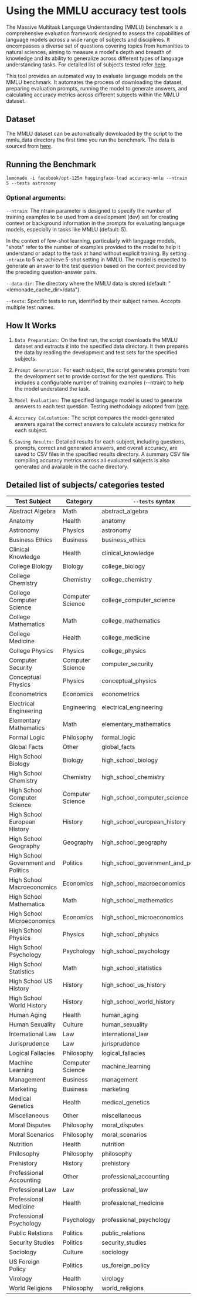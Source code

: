 
# Using the MMLU accuracy test tools

The Massive Multitask Language Understanding (MMLU) benchmark is a comprehensive evaluation framework designed to assess the capabilities of language models across a wide range of subjects and disciplines. It encompasses a diverse set of questions covering topics from humanities to natural sciences, aiming to measure a model's depth and breadth of knowledge and its ability to generalize across different types of language understanding tasks. For detailed list of subjects tested refer [here](#detailed-list-of-subjects-categories-tested).

This tool provides an automated way to evaluate language models on the MMLU benchmark. It automates the process of downloading the dataset, preparing evaluation prompts, running the model to generate answers, and calculating accuracy metrics across different subjects within the MMLU dataset.

## Dataset
The MMLU dataset can be automatically downloaded by the script to the mmlu_data directory the first time you run the benchmark. The data is sourced from [here](https://people.eecs.berkeley.edu/~hendrycks/data.tar).

## Running the Benchmark

`lemonade -i facebook/opt-125m huggingface-load accuracy-mmlu --ntrain 5 --tests astronomy`

### Optional arguments:

`--ntrain`: The ntrain parameter is designed to specify the number of training examples to be used from a development (dev) set for creating context or background information in the prompts for evaluating language models, especially in tasks like MMLU (default: 5).

In the context of few-shot learning, particularly with language models, "shots" refer to the number of examples provided to the model to help it understand or adapt to the task at hand without explicit training.
By setting `--ntrain` to 5 we achieve 5-shot setting in MMLU.
The model is expected to generate an answer to the test question based on the context provided by the preceding question-answer pairs.

`--data-dir`: The directory where the MMLU data is stored (default: "<lemonade_cache_dir>/data").

`--tests`: Specific tests to run, identified by their subject names. Accepts multiple test names.


## How It Works

1. `Data Preparation:` On the first run, the script downloads the MMLU dataset and extracts it into the specified data directory. It then prepares the data by reading the development and test sets for the specified subjects.

1. `Prompt Generation:` For each subject, the script generates prompts from the development set to provide context for the test questions. This includes a configurable number of training examples (--ntrain) to help the model understand the task.

1. `Model Evaluation:` The specified language model is used to generate answers to each test question. Testing methodology adopted from [here](https://github.com/hendrycks/test).

1. `Accuracy Calculation:` The script compares the model-generated answers against the correct answers to calculate accuracy metrics for each subject.

1. `Saving Results:` Detailed results for each subject, including questions, prompts, correct and generated answers, and overall accuracy, are saved to CSV files in the specified results directory. A summary CSV file compiling accuracy metrics across all evaluated subjects is also generated and available in the cache directory.

## Detailed list of subjects/ categories tested

| Test Subject                        | Category          | `--tests` syntax                             |
|-------------------------------------|-------------------|-------------------------------------|
| Abstract Algebra                    | Math              | abstract_algebra                    |
| Anatomy                             | Health            | anatomy                             |
| Astronomy                           | Physics           | astronomy                           |
| Business Ethics                     | Business          | business_ethics                     |
| Clinical Knowledge                  | Health            | clinical_knowledge                  |
| College Biology                     | Biology           | college_biology                     |
| College Chemistry                   | Chemistry         | college_chemistry                   |
| College Computer Science            | Computer Science  | college_computer_science            |
| College Mathematics                 | Math              | college_mathematics                 |
| College Medicine                    | Health            | college_medicine                    |
| College Physics                     | Physics           | college_physics                     |
| Computer Security                   | Computer Science  | computer_security                   |
| Conceptual Physics                  | Physics           | conceptual_physics                  |
| Econometrics                        | Economics         | econometrics                        |
| Electrical Engineering              | Engineering       | electrical_engineering              |
| Elementary Mathematics              | Math              | elementary_mathematics              |
| Formal Logic                        | Philosophy        | formal_logic                        |
| Global Facts                        | Other             | global_facts                        |
| High School Biology                 | Biology           | high_school_biology                 |
| High School Chemistry               | Chemistry         | high_school_chemistry               |
| High School Computer Science        | Computer Science  | high_school_computer_science        |
| High School European History        | History           | high_school_european_history        |
| High School Geography               | Geography         | high_school_geography               |
| High School Government and Politics | Politics          | high_school_government_and_politics |
| High School Macroeconomics          | Economics         | high_school_macroeconomics          |
| High School Mathematics             | Math              | high_school_mathematics             |
| High School Microeconomics          | Economics         | high_school_microeconomics          |
| High School Physics                 | Physics           | high_school_physics                 |
| High School Psychology              | Psychology        | high_school_psychology              |
| High School Statistics              | Math              | high_school_statistics              |
| High School US History              | History           | high_school_us_history              |
| High School World History           | History           | high_school_world_history           |
| Human Aging                         | Health            | human_aging                         |
| Human Sexuality                     | Culture           | human_sexuality                     |
| International Law                   | Law               | international_law                   |
| Jurisprudence                       | Law               | jurisprudence                       |
| Logical Fallacies                   | Philosophy        | logical_fallacies                   |
| Machine Learning                    | Computer Science  | machine_learning                    |
| Management                          | Business          | management                          |
| Marketing                           | Business          | marketing                           |
| Medical Genetics                    | Health            | medical_genetics                    |
| Miscellaneous                       | Other             | miscellaneous                       |
| Moral Disputes                      | Philosophy        | moral_disputes                      |
| Moral Scenarios                     | Philosophy        | moral_scenarios                     |
| Nutrition                           | Health            | nutrition                           |
| Philosophy                          | Philosophy        | philosophy                          |
| Prehistory                          | History           | prehistory                          |
| Professional Accounting             | Other             | professional_accounting             |
| Professional Law                    | Law               | professional_law                    |
| Professional Medicine               | Health            | professional_medicine               |
| Professional Psychology             | Psychology        | professional_psychology             |
| Public Relations                    | Politics          | public_relations                    |
| Security Studies                    | Politics          | security_studies                    |
| Sociology                           | Culture           | sociology                           |
| US Foreign Policy                   | Politics          | us_foreign_policy                   |
| Virology                            | Health            | virology                            |
| World Religions                     | Philosophy        | world_religions                     |